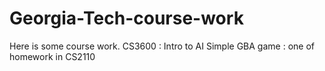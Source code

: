 # Georgia-Tech-course-work

Here is some course work.
CS3600 : Intro to AI
Simple GBA game : one of homework in CS2110
